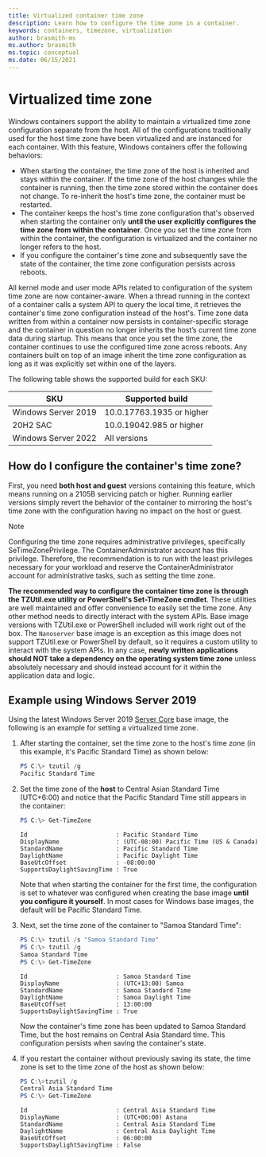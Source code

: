 ```yaml
---
title: Virtualized container time zone
description: Learn how to configure the time zone in a container.
keywords: containers, timezone, virtualization
author: brasmith-ms
ms.author: brasmith
ms.topic: conceptual
ms.date: 06/15/2021
---
```


# Virtualized time zone

Windows containers support the ability to maintain a virtualized time zone configuration separate from the host. All of the configurations traditionally used for the host time zone have been virtualized and are instanced for each container. With this feature, Windows containers offer the following behaviors:

- When starting the container, the time zone of the host is inherited and stays within the container. If the time zone of the host changes while the container is running, then the time zone stored within the container does not change. To re-inherit the host's time zone, the container must be restarted.
- The container keeps the host's time zone configuration that's observed when starting the container only **until the user explicitly configures the time zone from within the container**. Once you set the time zone from within the container, the configuration is virtualized and the container no longer refers to the host.
- If you configure the container's time zone and subsequently save the state of the container, the time zone configuration persists across reboots.

All kernel mode and user mode APIs related to configuration of the system time zone are now container-aware. When a thread running in the context of a container calls a system API to query the local time, it retrieves the container's time zone configuration instead of the host's. Time zone data written from within a container now persists in container-specific storage and the container in question no longer inherits the host’s current time zone data during startup. This means that once you set the time zone, the container continues to use the configured time zone across reboots. Any containers built on top of an image inherit the time zone configuration as long as it was explicitly set within one of the layers.

The following table shows the supported build for each SKU:

| SKU | Supported build |
|---|---|
| Windows Server 2019 | 10.0.17763.1935 or higher |
| 20H2 SAC | 10.0.19042.985 or higher |
| Windows Server 2022 | All versions |

## How do I configure the container's time zone?

First, you need **both host and guest** versions containing this feature, which means running on a 2105B servicing patch or higher. Running earlier versions simply revert the behavior of the container to mirroring the host's time zone with the configuration having no impact on the host or guest.

> [!NOTE]
> Configuring the time zone requires administrative privileges, specifically SeTimeZonePrivilege. The ContainerAdministrator account has this privilege. Therefore, the recommendation is to run with the least privileges necessary for your workload and reserve the ContainerAdministrator account for administrative tasks, such as setting the time zone.

**The recommended way to configure the container time zone is through the TZUtil.exe utility or PowerShell's Set-TimeZone cmdlet**. These utilities are well maintained and offer convenience to easily set the time zone. Any other method needs to directly interact with the system APIs. Base image versions with TZUtil.exe or PowerShell included will work right out of the box. The `Nanoserver` base image is an exception as this image does not support TZUtil.exe or PowerShell by default, so it requires a custom utility to interact with the system APIs. In any case, **newly written applications should NOT take a dependency on the operating system time zone** unless absolutely necessary and should instead account for it within the application data and logic.

## Example using Windows Server 2019

Using the latest Windows Server 2019 [Server Core](https://hub.docker.com/_/microsoft-windows-servercore) base image, the following is an example for setting a virtualized time zone.

1. After starting the container, set the time zone to the host's time zone (in this example, it's Pacific Standard Time) as shown below:

     ```powershell
    PS C:\> tzutil /g
    Pacific Standard Time

2. Set the time zone of the **host** to Central Asian Standard Time (UTC+6:00) and notice that the Pacific Standard Time still appears in the container:

    ```powershell
    PS C:\> Get-TimeZone
    ```
            
    ```output    
    Id                         : Pacific Standard Time
    DisplayName                : (UTC-08:00) Pacific Time (US & Canada)
    StandardName               : Pacific Standard Time
    DaylightName               : Pacific Daylight Time
    BaseUtcOffset              : -08:00:00
    SupportsDaylightSavingTime : True
    ```

   Note that when starting the container for the first time, the configuration is set to whatever was configured when creating the base image **until you configure it yourself**. In most cases for Windows base images, the default will be Pacific Standard Time.

3. Next, set the time zone of the container to "Samoa Standard Time":

    ```powershell
    PS C:\> tzutil /s "Samoa Standard Time"
    PS C:\> tzutil /g
    Samoa Standard Time
    PS C:\> Get-TimeZone
    ```
            
    ```output 
    Id                         : Samoa Standard Time
    DisplayName                : (UTC+13:00) Samoa
    StandardName               : Samoa Standard Time
    DaylightName               : Samoa Daylight Time
    BaseUtcOffset              : 13:00:00
    SupportsDaylightSavingTime : True
    ```

    Now the container's time zone has been updated to Samoa Standard Time, but the host remains on Central Asia Standard time. This configuration persists when saving the container's state.

4. If you restart the container without previously saving its state, the time zone is set to the time zone of the host as shown below:

    ```powershell
    PS C:\>tzutil /g
    Central Asia Standard Time
    PS C:\> Get-TimeZone
    ```
                
    ```output
    Id                         : Central Asia Standard Time
    DisplayName                : (UTC+06:00) Astana
    StandardName               : Central Asia Standard Time
    DaylightName               : Central Asia Daylight Time
    BaseUtcOffset              : 06:00:00
    SupportsDaylightSavingTime : False
    ```
